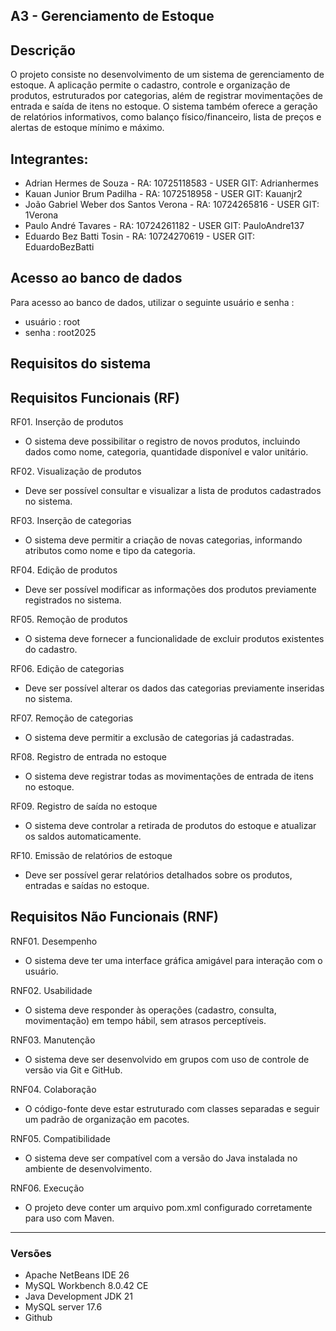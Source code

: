 A3 - Gerenciamento de Estoque  
---
Descrição
---
O projeto consiste no desenvolvimento de um sistema de gerenciamento de estoque. A aplicação permite o cadastro, controle e organização de produtos, estruturados por categorias, além de registrar movimentações de entrada e saída de itens no estoque. O sistema também oferece a geração de relatórios informativos, como balanço físico/financeiro, lista de preços e alertas de estoque mínimo e máximo.

Integrantes:
---
* Adrian Hermes de Souza - RA: 10725118583 - USER GIT: Adrianhermes
* Kauan Junior Brum Padilha - RA: 1072518958 - USER GIT: Kauanjr2
* João Gabriel Weber dos Santos Verona - RA: 10724265816 - USER GIT: 1Verona
* Paulo André Tavares - RA: 10724261182 - USER GIT: PauloAndre137
* Eduardo Bez Batti Tosin - RA: 10724270619 - USER GIT: EduardoBezBatti


Acesso ao banco de dados
---
Para acesso ao banco de dados, utilizar o seguinte usuário e senha :

* usuário : root
* senha : root2025

Requisitos do sistema
---
Requisitos Funcionais (RF)
---
RF01. Inserção de produtos
* O sistema deve possibilitar o registro de novos produtos, incluindo dados como nome, categoria, quantidade disponível e valor unitário.

RF02. Visualização de produtos
* Deve ser possível consultar e visualizar a lista de produtos cadastrados no sistema.

RF03. Inserção de categorias
* O sistema deve permitir a criação de novas categorias, informando atributos como nome e tipo da categoria.

RF04. Edição de produtos
* Deve ser possível modificar as informações dos produtos previamente registrados no sistema.

RF05. Remoção de produtos
* O sistema deve fornecer a funcionalidade de excluir produtos existentes do cadastro.

RF06. Edição de categorias
* Deve ser possível alterar os dados das categorias previamente inseridas no sistema.

RF07. Remoção de categorias
* O sistema deve permitir a exclusão de categorias já cadastradas.

RF08. Registro de entrada no estoque
* O sistema deve registrar todas as movimentações de entrada de itens no estoque.

RF09. Registro de saída no estoque
* O sistema deve controlar a retirada de produtos do estoque e atualizar os saldos automaticamente.

RF10. Emissão de relatórios de estoque
* Deve ser possível gerar relatórios detalhados sobre os produtos, entradas e saídas no estoque.
  
Requisitos Não Funcionais (RNF)
---

RNF01. Desempenho
* O sistema deve ter uma interface gráfica amigável para interação com o usuário.
  
RNF02. Usabilidade
* O sistema deve responder às operações (cadastro, consulta, movimentação) em tempo hábil, sem atrasos perceptíveis.
  
RNF03. Manutenção
* O sistema deve ser desenvolvido em grupos com uso de controle de versão via Git e GitHub.
  
RNF04. Colaboração
* O código-fonte deve estar estruturado com classes separadas e seguir um padrão de organização em pacotes.
  
RNF05. Compatibilidade
* O sistema deve ser compatível com a versão do Java instalada no ambiente de desenvolvimento.
  
RNF06. Execução
* O projeto deve conter um arquivo pom.xml configurado corretamente para uso com Maven.

---
### Versões
- Apache NetBeans IDE 26
- MySQL Workbench 8.0.42 CE
- Java Development JDK 21
- MySQL server 17.6
- Github

